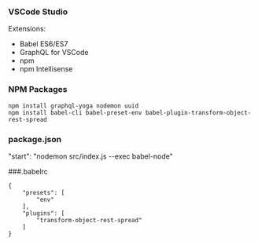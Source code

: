 ### VSCode Studio
Extensions: 
- Babel ES6/ES7
- GraphQL for VSCode
- npm
- npm Intellisense

### NPM Packages
```
npm install graphql-yoga nodemon uuid 
npm install babel-cli babel-preset-env babel-plugin-transform-object-rest-spread 
```

### package.json 

"start": "nodemon src/index.js --exec babel-node"

###.babelrc
```
{
    "presets": [
        "env"
    ],
    "plugins": [
        "transform-object-rest-spread"
    ]
}
```
